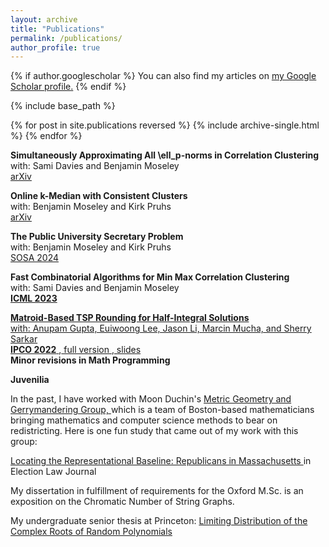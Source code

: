 ```yaml
---
layout: archive
title: "Publications"
permalink: /publications/
author_profile: true
---
```


{% if author.googlescholar %}
  You can also find my articles on <u><a href="{{author.googlescholar}}">my Google Scholar profile</a>.</u>
{% endif %}

{% include base_path %}

{% for post in site.publications reversed %}
  {% include archive-single.html %}
{% endfor %}

**Simultaneously Approximating All \ell_p-norms in Correlation Clustering**  
with: Sami Davies and Benjamin Moseley  
<a href="https://arxiv.org/pdf/2308.01534.pdf"> arXiv </a> 

 **Online k-Median with Consistent Clusters**  
  with: Benjamin Moseley and Kirk Pruhs  
   <a href="http://arxiv.org/abs/2303.15379"> arXiv </a> 

 **The Public University Secretary Problem**  
with: Benjamin Moseley and Kirk Pruhs  
<a href="https://epubs.siam.org/doi/10.1137/1.9781611977936"> SOSA 2024 </a> 

**Fast Combinatorial Algorithms for Min Max Correlation Clustering**  
  with: Sami Davies and Benjamin Moseley  
 <a href="https://openreview.net/pdf?id=OUjObDqOM2"> **ICML 2023** 

**Matroid-Based TSP Rounding for Half-Integral Solutions**  
  with: Anupam Gupta, Euiwoong Lee, Jason Li, Marcin Mucha, and Sherry Sarkar  
 <a href="https://link.springer.com/chapter/10.1007/978-3-031-06901-7_23"> **IPCO 2022** </a>,<a href="https://arxiv.org/abs/2111.09290"> full version </a>,<a href="{{ hanewman.github.io }}/_pages/ipcoslides.pptx"> slides </a>  
 **Minor revisions in Math Programming** 
 

 **Juvenilia**
 
 In the past, I have worked with Moon Duchin's <a href="https://mggg.org/"> Metric Geometry and Gerrymandering Group, </a> which is a team of Boston-based mathematicians bringing mathematics and computer science methods to bear on redistricting. Here is one fun study that came out of my work with this group: 

<a href="{{ hanewman.github.io }}/_pages/elj.pdf">  Locating the Representational Baseline: Republicans in Massachusetts </a> in Election Law Journal 
 
My dissertation in fulfillment of requirements for the Oxford M.Sc. is an exposition on the Chromatic Number of String Graphs.

My undergraduate senior thesis at Princeton: <a href="http://arks.princeton.edu/ark:/88435/dsp016m311s13g"> Limiting Distribution of the Complex Roots of Random Polynomials  </a> 
 

